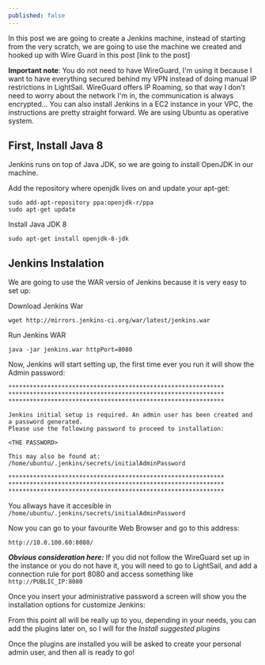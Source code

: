 ```yaml
---
published: false
---
```

In this post we are going to create a Jenkins machine, instead of starting from the very scratch, we are going to use the machine we created and hooked up with Wire Guard in this post [link to the post]

**Important note**: You do not need to have WireGuard, I'm using it because I want to have everything secured behind my VPN instead of doing manual IP restrictions in LightSail. WireGuard offers IP Roaming, so that way I don't need to worry about the network I'm in, the communication is always encrypted... You can also install Jenkins in a EC2 instance in your VPC, the instructions are pretty straight forward. We are using Ubuntu as operative system.

## First, Install Java 8
Jenkins runs on top of Java JDK, so we are going to install OpenJDK in our machine.

Add the repository where openjdk lives on and update your apt-get:
```
sudo add-apt-repository ppa:openjdk-r/ppa
sudo apt-get update
```

Install Java JDK 8
```
sudo apt-get install openjdk-8-jdk
```

## Jenkins Instalation
We are going to use the WAR versio of Jenkins because it is very easy to set up:

Download Jenkins War
```
wget http://mirrors.jenkins-ci.org/war/latest/jenkins.war
```

Run Jenkins WAR
```
java -jar jenkins.war httpPort=8080
```

Now, Jenkins will start setting up, the first time ever you run it will show the Admin password:

```
*************************************************************
*************************************************************
*************************************************************

Jenkins initial setup is required. An admin user has been created and a password generated.
Please use the following password to proceed to installation:

<THE PASSWORD>

This may also be found at: /home/ubuntu/.jenkins/secrets/initialAdminPassword

*************************************************************
*************************************************************
*************************************************************
```

You allways have it accesible in `/home/ubuntu/.jenkins/secrets/initialAdminPassword`


Now you can go to your favourite Web Browser and go to this address:

```
http://10.0.100.60:8080/
```

***Obvious consideration here:*** If you did not follow the WireGuard set up in the instance or you do not have it, you will need to go to LightSail, and add a connection rule for port 8080 and access something like `http://PUBLIC_IP:8080`

Once you insert your administrative password a screen will show you the installation options for customize Jenkins:


From this point all will be really up to you, depending in your needs, you can add the plugins later on, so I will for the *Install suggested plugins*

Once the plugins are installed you will be asked to create your personal admin user, and then all is ready to go!




